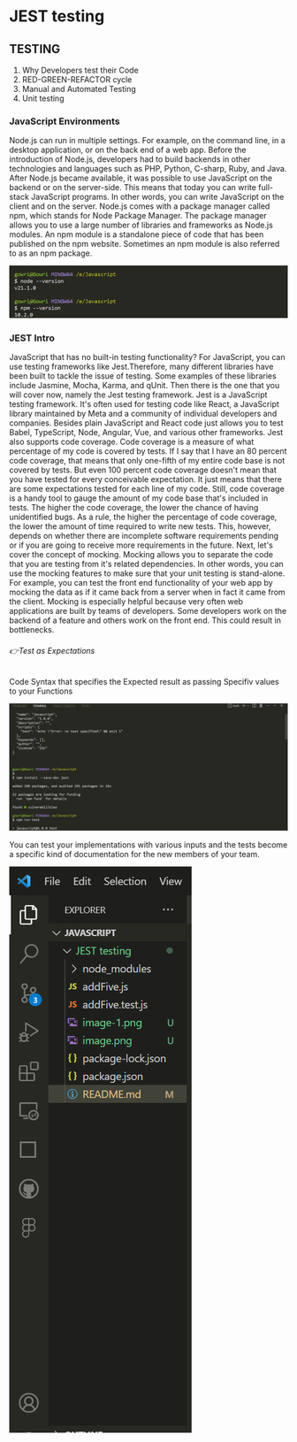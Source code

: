 # JEST testing
<h2>TESTING </h2>
<ol>
 <li>Why Developers test their Code</li>
  <li>RED-GREEN-REFACTOR cycle</li>
   <li>Manual and Automated Testing</li>
    <li>Unit testing</li>
</ol>
<h3> JavaScript Environments </h3>
<p>Node.js can run in multiple settings. For example, on the command line, in a desktop application, or on the back end of a web app. Before the introduction of Node.js, developers had to build backends in other technologies and languages such as PHP, Python, C-sharp, Ruby, and Java. After Node.js became available, it was possible to use JavaScript on the backend or on the server-side. This means that today you can write full-stack JavaScript programs. In other words, you can write JavaScript on the client and on the server. Node.js comes with a package manager called npm, which stands for Node Package Manager. The package manager allows you to use a large number of libraries and frameworks as Node.js modules. An npm module is a standalone piece of code that has been published on the npm website. Sometimes an npm module is also referred to as an npm package. <p>


![Alt text](image.png)

<h3> JEST Intro </h3>

<p>JavaScript that has no built-in testing functionality? For JavaScript, you can use testing frameworks like Jest.Therefore, many different libraries have been built to tackle the issue of testing. Some examples of these libraries include Jasmine, Mocha, Karma, and qUnit. Then there is the one that you will cover now, namely the Jest testing framework. Jest is a JavaScript testing framework. It's often used for testing code like React, a JavaScript library maintained by Meta and a community of individual developers and companies. Besides plain JavaScript and React code just allows you to test Babel, TypeScript, Node, Angular, Vue, and various other frameworks. Jest also supports code coverage. Code coverage is a measure of what percentage of my code is covered by tests. If I say that I have an 80 percent code coverage, that means that only one-fifth of my entire code base is not covered by tests. But even 100 percent code coverage doesn't mean that you have tested for every conceivable expectation. It just means that there are some expectations tested for each line of my code. Still, code coverage is a handy tool to gauge the amount of my code base that's included in tests. The higher the code coverage, the lower the chance of having unidentified bugs. As a rule, the higher the percentage of code coverage, the lower the amount of time required to write new tests. This, however, depends on whether there are incomplete software requirements pending or if you are going to receive more requirements in the future. Next, let's cover the concept of mocking. Mocking allows you to separate the code that you are testing from it's related dependencies. In other words, you can use the mocking features to make sure that your unit testing is stand-alone. For example, you can test the front end functionality of your web app by mocking the data as if it came back from a server when in fact it came from the client. Mocking is especially helpful because very often web applications are built by teams of developers. Some developers work on the backend of a feature and others work on the front end. This could result in bottlenecks.</p>

<h6> 👉Test as Expectations</h6>
<p> Code Syntax that specifies the Expected result as passing Specifiv values to your Functions <p>

![Alt text](image-1.png)

<p>You can test your implementations with various inputs and the tests become a specific kind of documentation for the new members of your team. </p>

![Alt text](image-2.png)
